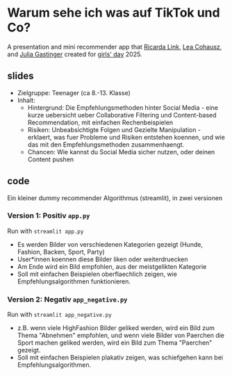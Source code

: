 
# Warum sehe ich was auf TikTok und Co?
A presentation and mini recommender app that [Ricarda Link](https://www.uni-mannheim.de/dws/people/researchers/phd-students/ricarda-link/), [Lea Cohausz](https://lea-cohausz.github.io/), and [Julia Gastinger](https://juliagast.github.io/) created for [girls' day](https://www.girls-day.de/) 2025. 

## slides
* Zielgruppe: Teenager (ca 8.-13. Klasse)
* Inhalt:
  * Hintergrund: Die Empfehlungsmethoden hinter Social Media  - eine kurze uebersicht ueber Collaborative Filtering und Content-based Recommendation, mit einfachen Rechenbeispielen
  * Risiken: Unbeabsichtigte Folgen und Gezielte Manipulation - erklaert, was fuer Probleme und Risiken entstehen koennen, und wie das mit den Empfehlungsmethoden zusammenhaengt.
  * Chancen: Wie kannst du Social Media sicher nutzen, oder deinen Content pushen

## code
Ein kleiner dummy recommender Algorithmus (streamlit), in zwei versionen
### Version 1: Positiv `app.py`
Run with `streamlit app.py`
* Es werden Bilder von verschiedenen Kategorien gezeigt (Hunde, Fashion, Backen, Sport, Party)
* User*innen koennen diese Bilder liken oder weiterdruecken
* Am Ende wird ein Bild empfohlen, aus der meistgelikten Kategorie
* Soll mit einfachen Beispielen oberflaechlich zeigen, wie Empfehlungsalgorithmen funktionieren.
 
### Version 2: Negativ `app_negative.py`
Run with `streamlit app_negative.py`
* z.B. wenn viele HighFashion Bilder geliked werden, wird ein Bild zum Thema "Abnehmen" empfohlen, und wenn viele Bilder von Paerchen die Sport machen geliked werden, wird ein Bild zum Thema "Paerchen" gezeigt.
* Soll mit einfachen Beispielen plakativ zeigen, was schiefgehen kann bei Empfehlungsalgorithmen.
